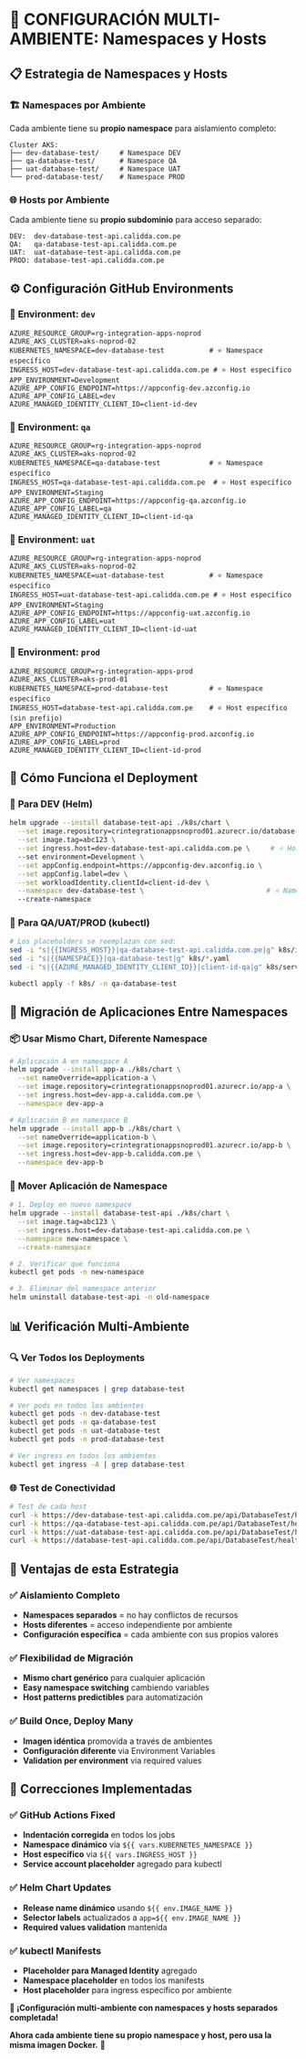 # 🎯 CONFIGURACIÓN MULTI-AMBIENTE: Namespaces y Hosts

## 📋 Estrategia de Namespaces y Hosts

### 🏗️ **Namespaces por Ambiente**

Cada ambiente tiene su **propio namespace** para aislamiento completo:

```
Cluster AKS:
├── dev-database-test/     # Namespace DEV
├── qa-database-test/      # Namespace QA
├── uat-database-test/     # Namespace UAT
└── prod-database-test/    # Namespace PROD
```

### 🌐 **Hosts por Ambiente**

Cada ambiente tiene su **propio subdominio** para acceso separado:

```
DEV:  dev-database-test-api.calidda.com.pe
QA:   qa-database-test-api.calidda.com.pe
UAT:  uat-database-test-api.calidda.com.pe
PROD: database-test-api.calidda.com.pe
```

## ⚙️ **Configuración GitHub Environments**

### 🔧 **Environment: `dev`**

```
AZURE_RESOURCE_GROUP=rg-integration-apps-noprod
AZURE_AKS_CLUSTER=aks-noprod-02
KUBERNETES_NAMESPACE=dev-database-test           # ⭐ Namespace específico
INGRESS_HOST=dev-database-test-api.calidda.com.pe # ⭐ Host específico
APP_ENVIRONMENT=Development
AZURE_APP_CONFIG_ENDPOINT=https://appconfig-dev.azconfig.io
AZURE_APP_CONFIG_LABEL=dev
AZURE_MANAGED_IDENTITY_CLIENT_ID=client-id-dev
```

### 🔧 **Environment: `qa`**

```
AZURE_RESOURCE_GROUP=rg-integration-apps-noprod
AZURE_AKS_CLUSTER=aks-noprod-02
KUBERNETES_NAMESPACE=qa-database-test            # ⭐ Namespace específico
INGRESS_HOST=qa-database-test-api.calidda.com.pe  # ⭐ Host específico
APP_ENVIRONMENT=Staging
AZURE_APP_CONFIG_ENDPOINT=https://appconfig-qa.azconfig.io
AZURE_APP_CONFIG_LABEL=qa
AZURE_MANAGED_IDENTITY_CLIENT_ID=client-id-qa
```

### 🔧 **Environment: `uat`**

```
AZURE_RESOURCE_GROUP=rg-integration-apps-noprod
AZURE_AKS_CLUSTER=aks-noprod-02
KUBERNETES_NAMESPACE=uat-database-test           # ⭐ Namespace específico
INGRESS_HOST=uat-database-test-api.calidda.com.pe # ⭐ Host específico
APP_ENVIRONMENT=Staging
AZURE_APP_CONFIG_ENDPOINT=https://appconfig-uat.azconfig.io
AZURE_APP_CONFIG_LABEL=uat
AZURE_MANAGED_IDENTITY_CLIENT_ID=client-id-uat
```

### 🔧 **Environment: `prod`**

```
AZURE_RESOURCE_GROUP=rg-integration-apps-prod
AZURE_AKS_CLUSTER=aks-prod-01
KUBERNETES_NAMESPACE=prod-database-test          # ⭐ Namespace específico
INGRESS_HOST=database-test-api.calidda.com.pe    # ⭐ Host específico (sin prefijo)
APP_ENVIRONMENT=Production
AZURE_APP_CONFIG_ENDPOINT=https://appconfig-prod.azconfig.io
AZURE_APP_CONFIG_LABEL=prod
AZURE_MANAGED_IDENTITY_CLIENT_ID=client-id-prod
```

## 🔄 **Cómo Funciona el Deployment**

### 🎯 **Para DEV (Helm)**

```bash
helm upgrade --install database-test-api ./k8s/chart \
  --set image.repository=crintegrationappsnoprod01.azurecr.io/database-test-api \
  --set image.tag=abc123 \
  --set ingress.host=dev-database-test-api.calidda.com.pe \     # ⭐ Host específico
  --set environment=Development \
  --set appConfig.endpoint=https://appconfig-dev.azconfig.io \
  --set appConfig.label=dev \
  --set workloadIdentity.clientId=client-id-dev \
  --namespace dev-database-test \                              # ⭐ Namespace específico
  --create-namespace
```

### 🎯 **Para QA/UAT/PROD (kubectl)**

```bash
# Los placeholders se reemplazan con sed:
sed -i "s|{{INGRESS_HOST}}|qa-database-test-api.calidda.com.pe|g" k8s/ingress.yaml
sed -i "s|{{NAMESPACE}}|qa-database-test|g" k8s/*.yaml
sed -i "s|{{AZURE_MANAGED_IDENTITY_CLIENT_ID}}|client-id-qa|g" k8s/serviceaccount.yaml

kubectl apply -f k8s/ -n qa-database-test
```

## 🔀 **Migración de Aplicaciones Entre Namespaces**

### 📦 **Usar Mismo Chart, Diferente Namespace**

```bash
# Aplicación A en namespace A
helm upgrade --install app-a ./k8s/chart \
  --set nameOverride=application-a \
  --set image.repository=crintegrationappsnoprod01.azurecr.io/app-a \
  --set ingress.host=dev-app-a.calidda.com.pe \
  --namespace dev-app-a

# Aplicación B en namespace B
helm upgrade --install app-b ./k8s/chart \
  --set nameOverride=application-b \
  --set image.repository=crintegrationappsnoprod01.azurecr.io/app-b \
  --set ingress.host=dev-app-b.calidda.com.pe \
  --namespace dev-app-b
```

### 🔄 **Mover Aplicación de Namespace**

```bash
# 1. Deploy en nuevo namespace
helm upgrade --install database-test-api ./k8s/chart \
  --set image.tag=abc123 \
  --set ingress.host=dev-database-test-api.calidda.com.pe \
  --namespace new-namespace \
  --create-namespace

# 2. Verificar que funciona
kubectl get pods -n new-namespace

# 3. Eliminar del namespace anterior
helm uninstall database-test-api -n old-namespace
```

## 📊 **Verificación Multi-Ambiente**

### 🔍 **Ver Todos los Deployments**

```bash
# Ver namespaces
kubectl get namespaces | grep database-test

# Ver pods en todos los ambientes
kubectl get pods -n dev-database-test
kubectl get pods -n qa-database-test
kubectl get pods -n uat-database-test
kubectl get pods -n prod-database-test

# Ver ingress en todos los ambientes
kubectl get ingress -A | grep database-test
```

### 🌐 **Test de Conectividad**

```bash
# Test de cada host
curl -k https://dev-database-test-api.calidda.com.pe/api/DatabaseTest/health
curl -k https://qa-database-test-api.calidda.com.pe/api/DatabaseTest/health
curl -k https://uat-database-test-api.calidda.com.pe/api/DatabaseTest/health
curl -k https://database-test-api.calidda.com.pe/api/DatabaseTest/health
```

## 🎯 **Ventajas de esta Estrategia**

### ✅ **Aislamiento Completo**

- **Namespaces separados** = no hay conflictos de recursos
- **Hosts diferentes** = acceso independiente por ambiente
- **Configuración específica** = cada ambiente con sus propios valores

### ✅ **Flexibilidad de Migración**

- **Mismo chart genérico** para cualquier aplicación
- **Easy namespace switching** cambiendo variables
- **Host patterns predictibles** para automatización

### ✅ **Build Once, Deploy Many**

- **Imagen idéntica** promovida a través de ambientes
- **Configuración diferente** via Environment Variables
- **Validation per environment** via required values

## 🚀 **Correcciones Implementadas**

### ✅ **GitHub Actions Fixed**

- **Indentación corregida** en todos los jobs
- **Namespace dinámico** via `${{ vars.KUBERNETES_NAMESPACE }}`
- **Host específico** via `${{ vars.INGRESS_HOST }}`
- **Service account placeholder** agregado para kubectl

### ✅ **Helm Chart Updates**

- **Release name dinámico** usando `${{ env.IMAGE_NAME }}`
- **Selector labels** actualizados a `app=${{ env.IMAGE_NAME }}`
- **Required values validation** mantenida

### ✅ **kubectl Manifests**

- **Placeholder para Managed Identity** agregado
- **Namespace placeholder** en todos los manifests
- **Host placeholder** para ingress específico por ambiente

**🎉 ¡Configuración multi-ambiente con namespaces y hosts separados completada!**

**Ahora cada ambiente tiene su propio namespace y host, pero usa la misma imagen Docker.** 🎯
